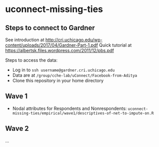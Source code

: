 # uconnect-missing-ties

## Steps to connect to Gardner
   See introduction at http://cri.uchicago.edu/wp-content/uploads/2017/04/Gardner-Part-1.pdf
   Quick tutorial at https://albertsk.files.wordpress.com/2011/12/pbs.pdf
   
Steps to access the data:   
* Log in to `ssh username@gardner.cri.uchicago.edu`
* Data are at `/group/cche-lab/uConnect/Facebook-from-Aditya`  
* Clone this repository in your home directory


## Wave 1 
* Nodal attributes for Respondents and Nonrespondents: `uconnect-missing-ties/empirical/wave1/descriptives-of-net-to-impute-on.R`

## Wave 2
...
